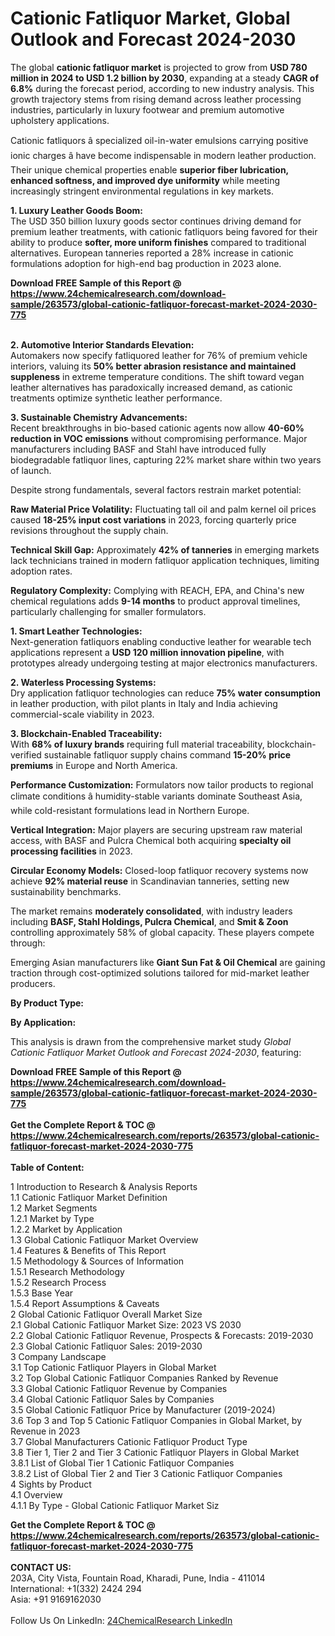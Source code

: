 <h1>Cationic Fatliquor Market, Global Outlook and Forecast 2024-2030</h1><p>The global <strong>cationic fatliquor market</strong> is projected to grow from <strong>USD 780 million in 2024 to USD 1.2 billion by 2030</strong>, expanding at a steady <strong>CAGR of 6.8%</strong> during the forecast period, according to new industry analysis. This growth trajectory stems from rising demand across leather processing industries, particularly in luxury footwear and premium automotive upholstery applications.</p><p>Cationic fatliquors â specialized oil-in-water emulsions carrying positive ionic charges â have become indispensable in modern leather production. Their unique chemical properties enable <strong>superior fiber lubrication, enhanced softness, and improved dye uniformity</strong> while meeting increasingly stringent environmental regulations in key markets.</p><p><strong>1. Luxury Leather Goods Boom:</strong><br>
The USD 350 billion luxury goods sector continues driving demand for premium leather treatments, with cationic fatliquors being favored for their ability to produce <strong>softer, more uniform finishes</strong> compared to traditional alternatives. European tanneries reported a 28% increase in cationic formulations adoption for high-end bag production in 2023 alone.</p><div><b>Download FREE Sample of this Report @ 
            <a href="https://www.24chemicalresearch.com/download-sample/263573/global-cationic-fatliquor-forecast-market-2024-2030-775">
            https://www.24chemicalresearch.com/download-sample/263573/global-cationic-fatliquor-forecast-market-2024-2030-775</a></b></div><br><p><strong>2. Automotive Interior Standards Elevation:</strong><br>
Automakers now specify fatliquored leather for 76% of premium vehicle interiors, valuing its <strong>50% better abrasion resistance and maintained suppleness</strong> in extreme temperature conditions. The shift toward vegan leather alternatives has paradoxically increased demand, as cationic treatments optimize synthetic leather performance.</p><p><strong>3. Sustainable Chemistry Advancements:</strong><br>
Recent breakthroughs in bio-based cationic agents now allow <strong>40-60% reduction in VOC emissions</strong> without compromising performance. Major manufacturers including BASF and Stahl have introduced fully biodegradable fatliquor lines, capturing 22% market share within two years of launch.</p><p>Despite strong fundamentals, several factors restrain market potential:</p><p><strong>Raw Material Price Volatility:</strong> Fluctuating tall oil and palm kernel oil prices caused <strong>18-25% input cost variations</strong> in 2023, forcing quarterly price revisions throughout the supply chain.</p><p><strong>Technical Skill Gap:</strong> Approximately <strong>42% of tanneries</strong> in emerging markets lack technicians trained in modern fatliquor application techniques, limiting adoption rates.</p><p><strong>Regulatory Complexity:</strong> Complying with REACH, EPA, and China's new chemical regulations adds <strong>9-14 months</strong> to product approval timelines, particularly challenging for smaller formulators.</p><p><strong>1. Smart Leather Technologies:</strong><br>
Next-generation fatliquors enabling conductive leather for wearable tech applications represent a <strong>USD 120 million innovation pipeline</strong>, with prototypes already undergoing testing at major electronics manufacturers.</p><p><strong>2. Waterless Processing Systems:</strong><br>
Dry application fatliquor technologies can reduce <strong>75% water consumption</strong> in leather production, with pilot plants in Italy and India achieving commercial-scale viability in 2023.</p><p><strong>3. Blockchain-Enabled Traceability:</strong><br>
With <strong>68% of luxury brands</strong> requiring full material traceability, blockchain-verified sustainable fatliquor supply chains command <strong>15-20% price premiums</strong> in Europe and North America.</p><p><strong>Performance Customization:</strong> Formulators now tailor products to regional climate conditions â humidity-stable variants dominate Southeast Asia, while cold-resistant formulations lead in Northern Europe.</p><p><strong>Vertical Integration:</strong> Major players are securing upstream raw material access, with BASF and Pulcra Chemical both acquiring <strong>specialty oil processing facilities</strong> in 2023.</p><p><strong>Circular Economy Models:</strong> Closed-loop fatliquor recovery systems now achieve <strong>92% material reuse</strong> in Scandinavian tanneries, setting new sustainability benchmarks.</p><p>The market remains <strong>moderately consolidated</strong>, with industry leaders including <strong>BASF, Stahl Holdings, Pulcra Chemical</strong>, and <strong>Smit &amp; Zoon</strong> controlling approximately 58% of global capacity. These players compete through:</p><p>Emerging Asian manufacturers like <strong>Giant Sun Fat &amp; Oil Chemical</strong> are gaining traction through cost-optimized solutions tailored for mid-market leather producers.</p><p><strong>By Product Type:</strong></p><p><strong>By Application:</strong></p><p>This analysis is drawn from the comprehensive market study <em>Global Cationic Fatliquor Market Outlook and Forecast 2024-2030</em>, featuring:</p><div><b>Download FREE Sample of this Report @ 
            <a href="https://www.24chemicalresearch.com/download-sample/263573/global-cationic-fatliquor-forecast-market-2024-2030-775">
            https://www.24chemicalresearch.com/download-sample/263573/global-cationic-fatliquor-forecast-market-2024-2030-775</a></b></div><br><div><b>Get the Complete Report & TOC @ 
            <a href="https://www.24chemicalresearch.com/reports/263573/global-cationic-fatliquor-forecast-market-2024-2030-775">
            https://www.24chemicalresearch.com/reports/263573/global-cationic-fatliquor-forecast-market-2024-2030-775</a></b></div><br>
            <b>Table of Content:</b><p>1 Introduction to Research & Analysis Reports<br />
    1.1 Cationic Fatliquor Market Definition<br />
    1.2 Market Segments<br />
        1.2.1 Market by Type<br />
        1.2.2 Market by Application<br />
    1.3 Global Cationic Fatliquor Market Overview<br />
    1.4 Features & Benefits of This Report<br />
    1.5 Methodology & Sources of Information<br />
        1.5.1 Research Methodology<br />
        1.5.2 Research Process<br />
        1.5.3 Base Year<br />
        1.5.4 Report Assumptions & Caveats<br />
2 Global Cationic Fatliquor Overall Market Size<br />
    2.1 Global Cationic Fatliquor Market Size: 2023 VS 2030<br />
    2.2 Global Cationic Fatliquor Revenue, Prospects & Forecasts: 2019-2030<br />
    2.3 Global Cationic Fatliquor Sales: 2019-2030<br />
3 Company Landscape<br />
    3.1 Top Cationic Fatliquor Players in Global Market<br />
    3.2 Top Global Cationic Fatliquor Companies Ranked by Revenue<br />
    3.3 Global Cationic Fatliquor Revenue by Companies<br />
    3.4 Global Cationic Fatliquor Sales by Companies<br />
    3.5 Global Cationic Fatliquor Price by Manufacturer (2019-2024)<br />
    3.6 Top 3 and Top 5 Cationic Fatliquor Companies in Global Market, by Revenue in 2023<br />
    3.7 Global Manufacturers Cationic Fatliquor Product Type<br />
    3.8 Tier 1, Tier 2 and Tier 3 Cationic Fatliquor Players in Global Market<br />
        3.8.1 List of Global Tier 1 Cationic Fatliquor Companies<br />
        3.8.2 List of Global Tier 2 and Tier 3 Cationic Fatliquor Companies<br />
4 Sights by Product<br />
    4.1 Overview<br />
        4.1.1 By Type - Global Cationic Fatliquor Market Siz</p><div><b>Get the Complete Report & TOC @ 
            <a href="https://www.24chemicalresearch.com/reports/263573/global-cationic-fatliquor-forecast-market-2024-2030-775">
            https://www.24chemicalresearch.com/reports/263573/global-cationic-fatliquor-forecast-market-2024-2030-775</a></b></div><br><b>CONTACT US:</b><br>
            203A, City Vista, Fountain Road, Kharadi, Pune, India - 411014<br>
            International: +1(332) 2424 294<br>
            Asia: +91 9169162030 <br><br>
            Follow Us On LinkedIn: <a href="https://www.linkedin.com/company/24chemicalresearch/">24ChemicalResearch LinkedIn</a>